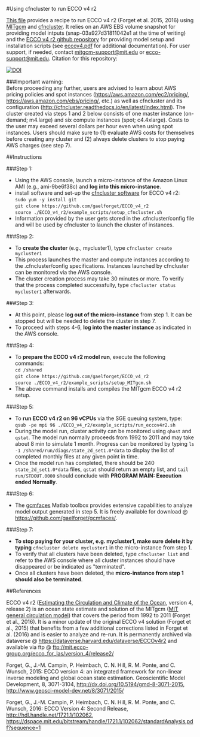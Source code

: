#Using cfncluster to run ECCO v4 r2

[This file][] provides a recipe to run ECCO v4 r2 (Forget et al. 2015, 2016) using [MITgcm][] and [cfncluster][]. It relies on an AWS EBS volume snapshot for providing model intputs (snap-03a927d31811042e1 at the time of writing) and the [ECCO v4 r2 github repository][] for providing model setup and installation scripts (see [eccov4.pdf][] for additional documentation). For user support, if needed, contact <mitgcm-support@mit.edu> or <ecco-support@mit.edu>. Citation for this repository: 

[![DOI](https://zenodo.org/badge/76184688.svg)](https://zenodo.org/badge/latestdoi/76184688)


[eccov4.pdf]: https://github.com/gaelforget/ECCO_v4_r2/blob/master/eccov4.pdf
[This file]: https://github.com/gaelforget/ECCO_v4_r2/blob/master/example_scripts/README.md
[ECCO v4 r2 github repository]: https://github.com/gaelforget/ECCO_v4_r2
[gcmfaces]: https://github.com/gaelforget/gcmfaces

[cfncluster documentation]: http://cfncluster.readthedocs.io/en/latest/
[cfncluster]: https://aws.amazon.com/hpc/cfncluster/
[cfncluster software]: http://cfncluster.readthedocs.io/en/latest/

[MITgcm]: http://mitgcm.org/
[MIT general circulation model]: http://mitgcm.org/
[Estimating the Circulation and Climate of the Ocean]: http://ecco-group.org/

###Important warning:  
Before proceeding any further, users are advised to learn about AWS pricing policies and spot instances (<https://aws.amazon.com/ec2/pricing/>, <https://aws.amazon.com/ebs/pricing/>, etc.) as well as cfncluster and its configuration (<http://cfncluster.readthedocs.io/en/latest/index.html>). The cluster created via steps 1 and 2 below consists of one master instance (on-demand; m4.large) and six compute instances (spot; c4.4xlarge). Costs to the user may exceed several dollars per hour even when using spot instances. Users should make sure to (1) evaluate AWS costs for themselves before creating any cluster and (2) always delete clusters to stop paying AWS charges (see step 7). 


##Instructions

###Step 1:  
- Using the AWS console, launch a micro-instance of the Amazon Linux AMI (e.g., ami-9be6f38c) and **log into this micro-instance**.
- install software and set-up the [cfncluster software][] for ECCO v4 r2:  
`sudo yum -y install git`  
`git clone https://github.com/gaelforget/ECCO_v4_r2`  
`source ./ECCO_v4_r2/example_scripts/setup_cfncluster.sh`  
- Information provided by the user gets stored in the .cfncluster/config file and will be used by cfncluster to launch the cluster of instances.  


###Step 2:  
- To **create the cluster** (e.g., mycluster1), type `cfncluster create mycluster1`
- This process launches the master and compute instances according to the .cfncluster/config specifications. Instances launched by cfncluster can be monitored via the AWS console.  
- The cluster creation process may take 30 minutes or more. To verify that the process completed successfully, type `cfncluster status mycluster1` afterwards.

###Step 3:
- At this point, please **log out of the micro-instance** from step 1. It can be stopped but will be needed to delete the cluster in step 7.
- To proceed with steps 4-6, **log into the master instance** as indicated in the AWS console. 

###Step 4:
- To **prepare the ECCO v4 r2 model run**, execute the following commands:  
	`cd /shared`  
	`git clone https://github.com/gaelforget/ECCO_v4_r2`  
	`source ./ECCO_v4_r2/example_scripts/setup_MITgcm.sh`  
- The above command installs and compiles the MITgcm ECCO v4 r2 setup.

###Step 5:
- To **run ECCO v4 r2 on 96 vCPUs** via the SGE queuing system, type:  
`qsub -pe mpi 96 ./ECCO_v4_r2/example_scripts/run_eccov4r2.sh`
- During the model run, cluster activity can be monitored using `qhost` and `qstat`. The model run normally proceeds from 1992 to 2011 and may take about 8 min to simulate 1 month. Progress can be monitored by typing `ls -1 /shared/run/diags/state_2d_set1.0*data` to display the list of completed monthly files at any given point in time.
- Once the model run has completed, there should be 240 `state_2d_set1.0*data` files, `qstat` should return an empty list, and `tail run/STDOUT.0000` should conclude with **PROGRAM MAIN: Execution ended Normally**.

###Step 6:
- The [gcmfaces][] Matlab toolbox provides extensive capabilities to analyze model output generated in step 5. It is freely available for download @ <https://github.com/gaelforget/gcmfaces/>.

###Step 7:
- **To stop paying for your cluster, e.g. mycluster1, make sure delete it by typing** `cfncluster delete mycluster1` in the micro-instance from step 1.
- To verify that all clusters have been deleted, type `cfncluster list` and refer to the AWS console where all cluster instances should have disappeared or be indicated as "terminated".
- Once all clusters have been deleted, the **micro-instance from step 1 should also be terminated**.


##References

ECCO v4 r2 ([Estimating the Circulation and Climate of the Ocean][], version 4, release 2) is an ocean state estimate and solution of the MITgcm ([MIT general circulation model][]) that covers the period from 1992 to 2011 (Forget et al., 2016). It is a minor update of the original ECCO v4 solution (Forget et al., 2015) that benefits from a few additional corrections listed in Forget et al. (2016) and is easier to analyze and re-run. It is permanently archived via dataverse @ <https://dataverse.harvard.edu/dataverse/ECCOv4r2> and available via ftp @ <ftp://mit.ecco-group.org/ecco_for_las/version_4/release2/>

Forget, G., J.-M. Campin, P. Heimbach, C. N. Hill, R. M. Ponte, and C. Wunsch, 2015: ECCO version 4: an integrated framework for non-linear inverse modeling and global ocean state estimation. Geoscientific Model Development, 8, 3071-3104, http://dx.doi.org/10.5194/gmd-8-3071-2015, <http://www.geosci-model-dev.net/8/3071/2015/>

Forget, G., J.-M. Campin, P. Heimbach, C. N. Hill, R. M. Ponte, and C. Wunsch, 2016: ECCO Version 4: Second Release, http://hdl.handle.net/1721.1/102062, <https://dspace.mit.edu/bitstream/handle/1721.1/102062/standardAnalysis.pdf?sequence=1>


